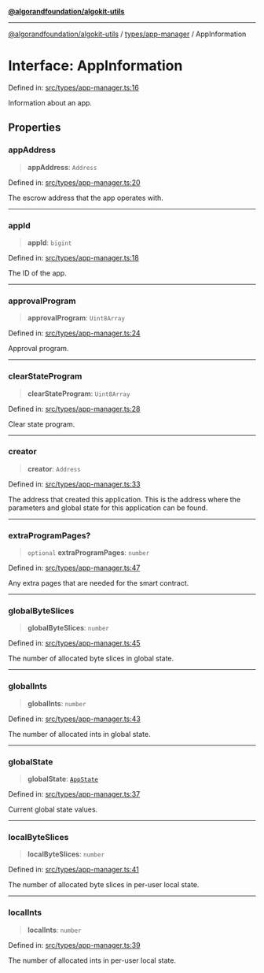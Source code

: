 [**@algorandfoundation/algokit-utils**](../../../README.md)

***

[@algorandfoundation/algokit-utils](../../../README.md) / [types/app-manager](../README.md) / AppInformation

# Interface: AppInformation

Defined in: [src/types/app-manager.ts:16](https://github.com/algorandfoundation/algokit-utils-ts/blob/main/src/types/app-manager.ts#L16)

Information about an app.

## Properties

### appAddress

> **appAddress**: `Address`

Defined in: [src/types/app-manager.ts:20](https://github.com/algorandfoundation/algokit-utils-ts/blob/main/src/types/app-manager.ts#L20)

The escrow address that the app operates with.

***

### appId

> **appId**: `bigint`

Defined in: [src/types/app-manager.ts:18](https://github.com/algorandfoundation/algokit-utils-ts/blob/main/src/types/app-manager.ts#L18)

The ID of the app.

***

### approvalProgram

> **approvalProgram**: `Uint8Array`

Defined in: [src/types/app-manager.ts:24](https://github.com/algorandfoundation/algokit-utils-ts/blob/main/src/types/app-manager.ts#L24)

Approval program.

***

### clearStateProgram

> **clearStateProgram**: `Uint8Array`

Defined in: [src/types/app-manager.ts:28](https://github.com/algorandfoundation/algokit-utils-ts/blob/main/src/types/app-manager.ts#L28)

Clear state program.

***

### creator

> **creator**: `Address`

Defined in: [src/types/app-manager.ts:33](https://github.com/algorandfoundation/algokit-utils-ts/blob/main/src/types/app-manager.ts#L33)

The address that created this application. This is the address where the
parameters and global state for this application can be found.

***

### extraProgramPages?

> `optional` **extraProgramPages**: `number`

Defined in: [src/types/app-manager.ts:47](https://github.com/algorandfoundation/algokit-utils-ts/blob/main/src/types/app-manager.ts#L47)

Any extra pages that are needed for the smart contract.

***

### globalByteSlices

> **globalByteSlices**: `number`

Defined in: [src/types/app-manager.ts:45](https://github.com/algorandfoundation/algokit-utils-ts/blob/main/src/types/app-manager.ts#L45)

The number of allocated byte slices in global state.

***

### globalInts

> **globalInts**: `number`

Defined in: [src/types/app-manager.ts:43](https://github.com/algorandfoundation/algokit-utils-ts/blob/main/src/types/app-manager.ts#L43)

The number of allocated ints in global state.

***

### globalState

> **globalState**: [`AppState`](../../app/interfaces/AppState.md)

Defined in: [src/types/app-manager.ts:37](https://github.com/algorandfoundation/algokit-utils-ts/blob/main/src/types/app-manager.ts#L37)

Current global state values.

***

### localByteSlices

> **localByteSlices**: `number`

Defined in: [src/types/app-manager.ts:41](https://github.com/algorandfoundation/algokit-utils-ts/blob/main/src/types/app-manager.ts#L41)

The number of allocated byte slices in per-user local state.

***

### localInts

> **localInts**: `number`

Defined in: [src/types/app-manager.ts:39](https://github.com/algorandfoundation/algokit-utils-ts/blob/main/src/types/app-manager.ts#L39)

The number of allocated ints in per-user local state.

